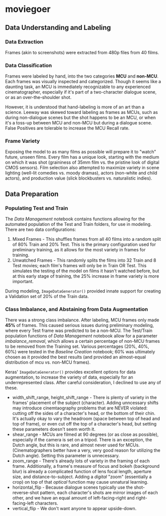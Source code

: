 # moviegoer

## Data Understanding and Labeling
### Data Extraction
Frames (akin to screenshots) were extracted from 480p files from 40 films.

### Data Classification
Frames were labeled by hand, into the two categories **MCU** and **non-MCU**. Each frames was visually inspected and categorized. Though it seems like a daunting task, an MCU is immediately recognizable to any experienced cinematographer, especially if it's part of a two-character dialogue scene, or as an over-the-shoulder shot.

However, it is understood that hand-labeling is more of an art than a science. Leeway was skewed toward labeling as frames as MCUs, such as during non-dialogue scenes but the shot happens to be an MCU, or when it's a toss-up between MCU and non-MCU but during a dialogue scene. False Positives are tolerable to increase the MCU Recall rate.

### Frame Variety
Exposing the model to as many films as possible will prepare it to "watch" future, unseen films. Every film has a unique look, starting with the medium on which it was shot (graininess of 35mm film vs. the pristine look of digital CMOS sensors). Film selection also attempted to maximize variety in scene lighting (well-lit comedies vs. moody dramas), actors (non-white and child actors), and production value (slick blockbusters vs. naturalistic indies).

## Data Preparation
### Populating Test and Train
The *Data Management* notebook contains functions allowing for the automated population of the Test and Train folders, for use in modeling. There are two data configurations:
1. Mixed Frames - This shuffles frames from all 40 films into a random split of 80% Train and 20% Test. This is the primary configuration used for preliminary training, as it allows for the most variety in frames for training. 
2. Unwatched Frames - This randomly splits the films into 32 Train and 8 Test movies; each film's frames will only be in Train OR Test. This simulates the testing of the model on films it hasn't watched before, but at this early stage of training, the 25% increase in frame variety is more important.

During modeling, `ImageDataGenerator()` provided innate support for creating a Validation set of 20% of the Train data.

### Class Imbalance, and Abstaining from Data Augmentation
There was a strong class imbalance. After labeling, MCU frames only made **45%** of frames. This caused serious issues during preliminary modeling, where every Test frame was predicted to be a non-MCU. The Test/Train population functions of *Data Management* notebook allow for a parameter *imbalance_removal*, which allows a certain percentage of non-MCU frames to be removed from the Training set. Various percentages (20%, 40%, 60%) were tested in the *Baseline Creation* notebook; 60% was ultimately chosen as it provided the best results (and provided an almost-equal distribution of mcu vs. non-MCU frames).

Keras' `ImageDataGenerator()` provides excellent options for data augmentation, to increase the variety of data, especially for an underrepresented class. After careful consideration, I declined to use any of these.
* width_shift_range, height_shift_range - There is plenty of variety in the frames' placement of the subject (character). Adding unncessary shifts may introduce cinemtaography problems that are NEVER violated: cutting off the sides of a character's head, or the bottom of their chin. It's actually okay to vary the headroom (space between top of head and top of frame), or even cut off the top of a character's head, but setting these parameters doesn't seem worth it.
* shear_range - MCUs are filmed at 90 degrees (or as close as possible), especially if the camera is set on a tripod. There is an exception, the Dutch angle, but this is rare, and almost never used for MCUs. (Cinematographers better have a very, very good reason for utilizing the Dutch angle). Setting this parameter is unnecessary.
* zoom_range - There's already lots of variety in the framing of each frame. Additionally, a frame's measure of focus and bokeh (background blur) is already a complicated function of lens focal length, aperture size, and distance-to-subject. Adding a *digital* "zoom" (essentially a crop) on top of that *optical* function may cause unnatural learning.
* horizontal_flip - Because dialogue scenes typically use the shot-reverse-shot pattern, each character's shots are mirror images of each other, and we have an equal amount of left-facing-right and right-facing-left characters.
* vertical_flip - We don't want anyone to appear upside-down.
